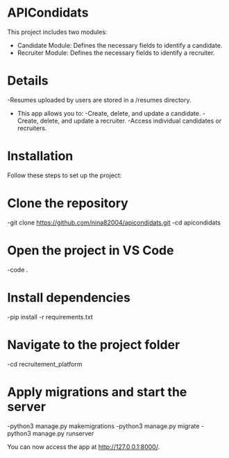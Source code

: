 # APICondidats
This project includes two modules:

* Candidate Module: Defines the necessary fields to identify a candidate.
* Recruiter Module: Defines the necessary fields to identify a recruiter.
# Details
-Resumes uploaded by users are stored in a /resumes directory.
* This app allows you to:
-Create, delete, and update a candidate.
-Create, delete, and update a recruiter.
-Access individual candidates or recruiters.
# Installation
Follow these steps to set up the project:

# Clone the repository
-git clone https://github.com/nina82004/apicondidats.git
-cd apicondidats

# Open the project in VS Code
-code .

# Install dependencies
-pip install -r requirements.txt

# Navigate to the project folder
-cd recruitement_platform

# Apply migrations and start the server
-python3 manage.py makemigrations
-python3 manage.py migrate
-python3 manage.py runserver

You can now access the app at http://127.0.0.1:8000/.

